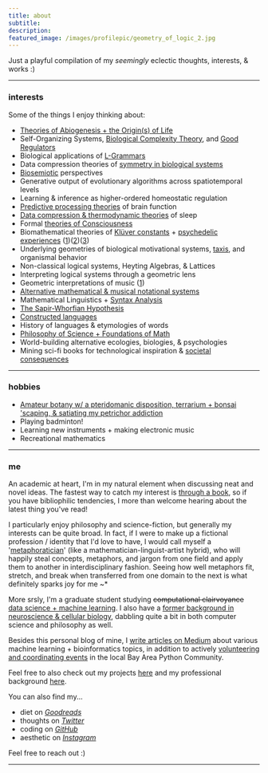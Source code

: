 ```yaml
---
title: about
subtitle: 
description: 
featured_image: /images/profilepic/geometry_of_logic_2.jpg
---
```


Just a playful compilation of my *seemingly* eclectic thoughts, interests, & works :)  

---

### interests

Some of the things I enjoy thinking about:

* [Theories of Abiogenesis + the Origin(s) of Life](https://mundyreimer.github.io/blog/thermodynamics-agency-livingsystems) 
* Self-Organizing Systems, [Biological Complexity Theory](https://mundyreimer.github.io/blog/organisms-as-information), and [Good Regulators](https://mundyreimer.github.io/blog/free-energy-principle)
* Biological applications of [L-Grammars](https://mundyreimer.github.io/blog/lindenmayer-grammars-0)
* Data compression theories of [symmetry in biological systems](https://mundyreimer.github.io/blog/hyperbolic-geometry-mental-space)
* [Biosemiotic](https://mundyreimer.github.io/blog/organisms-as-information) perspectives
* Generative output of evolutionary algorithms across spatiotemporal levels
* Learning & inference as higher-ordered homeostatic regulation
* [Predictive processing theories](https://mundyreimer.github.io/blog/free-energy-principle) of brain function
* [Data compression & thermodynamic theories]((https://mundyreimer.github.io/blog/thermodynamics-agency-livingsystems)) of sleep 
* Formal [theories of Consciousness](https://mundyreimer.github.io/blog/thermodynamics-agency-livingsystems)
* Biomathematical theories of [Klüver constants](https://en.wikipedia.org/wiki/Form_constant) + [psychedelic experiences](https://qualiacomputing.com/2020/07/23/self-locatingly-uncertain-psilocybin-trip-report-by-an-anonymous-reader/) ([1](https://www.math.uh.edu/~dynamics/reprints/papers/nc.pdf))([2](https://www.quantamagazine.org/a-math-theory-for-why-people-hallucinate-20180730/))([3](https://qualiacomputing.com/2016/12/12/the-hyperbolic-geometry-of-dmt-experiences/))
* Underlying geometries of biological motivational systems, [taxis](https://en.wikipedia.org/wiki/Taxis), and organismal behavior
* Non-classical logical systems, Heyting Algebras, & Lattices
* Interpreting logical systems through a geometric lens
* Geometric interpretations of music ([1](https://mundyreimer.github.io/projects))
* [Alternative mathematical & musical notational systems](https://mundyreimer.github.io/blog/representation-notation-thought)
* Mathematical Linguistics + [Syntax Analysis](https://mundyreimer.github.io/projects)
* [The Sapir-Whorfian Hypothesis](https://mundyreimer.github.io/blog/representation-notation-thought)
* [Constructed languages](https://mundyreimer.github.io/blog/representation-notation-thought)
* History of languages & etymologies of words
* [Philosophy of Science + Foundations of Math](https://mundyreimer.github.io/blog/hyper-neat-argument)
* World-building alternative ecologies, biologies, & psychologies
* Mining sci-fi books for technological inspiration & [societal consequences](https://mundyreimer.github.io/blog/theory-of-constraints-dune) 

---

### hobbies

* [Amateur botany w/ a pteridomanic disposition, terrarium + bonsai 'scaping, & satiating my petrichor addiction](https://www.instagram.com/harmonices.mvndi)
* Playing badminton!
* Learning new instruments + making electronic music
* Recreational mathematics

---

### me

An academic at heart, I'm in my natural element when discussing neat and novel ideas.  The fastest way to catch my interest is [through a book](https://www.goodreads.com/user/show/82897656-mundy-reimer), so if you have bibliophilic tendencies, I more than welcome hearing about the latest thing you've read!

I particularly enjoy philosophy and science-fiction, but generally my interests can be quite broad.  In fact, if I were to make up a fictional profession / identity that I'd love to have, I would call myself a '[metaphoratician](https://twitter.com/MondayRhymer)' (like a mathematician-linguist-artist hybrid), who will happily steal concepts, metaphors, and jargon from one field and apply them to another in interdisciplinary fashion. Seeing how well metaphors fit, stretch, and break when transferred from one domain to the next is what definitely sparks joy for me ~*

More srsly, I'm a graduate student studying ~~computational clairvoyance~~ [data science + machine learning](https://mundyreimer.github.io/projects).  I also have a [former background in neuroscience & cellular biology](https://www.researchgate.net/publication/325676679_Computational_Model_of_Induced_Alteration_of_Synaptic_Activity_in_Medial_Pre-Frontal_Cortex_Mechanistic_Implications_for_Schizophrenia_Psychosis), dabbling quite a bit in both computer science and philosophy as well.  

Besides this personal blog of mine, I [write articles on Medium](https://medium.com/@mundyreimer) about various machine learning + bioinformatics topics, in addition to actively [volunteering and coordinating events](https://pybay.com/team/) in the local Bay Area Python Community.

Feel free to also check out my projects [here](https://mundyreimer.github.io/projects) and my professional background [here](https://www.linkedin.com/in/mundyreimer). 

You can also find my...
* diet on *[Goodreads](https://www.goodreads.com/user/show/82897656-mundy-reimer)*
* thoughts on *[Twitter](https://twitter.com/MondayRhymer)*
* coding on *[GitHub](https://github.com/mundyreimer)*
* aesthetic on *[Instagram](https://www.instagram.com/harmonices.mvndi)*

Feel free to reach out :)

---



